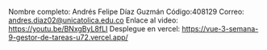 Nombre completo: Andrés Felipe Díaz Guzmán
Código:408129
Correo: andres.diaz02@unicatolica.edu.co
Enlace al video: https://youtu.be/BNxgByL8fLI
Desplegue en vercel: https://vue-3-semana-9-gestor-de-tareas-u72.vercel.app/
